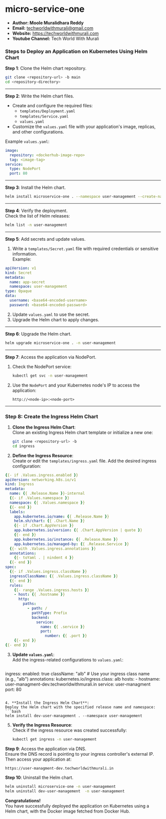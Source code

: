 # micro-service-one

+ <b>Author: Moole Muralidhara Reddy</b></br>
+ <b>Email:</b> techworldwithmurali@gmail.com</br>
+ <b>Website:</b> https://techworldwithmurali.com </br>
+ <b>Youtube Channel:</b> Tech World With Murali</br>

### Steps to Deploy an Application on Kubernetes Using Helm Chart

**Step 1**: Clone the Helm chart repository.  
```bash
git clone <repository-url> -b main
cd <repository-directory>
```

---

**Step 2**: Write the Helm chart files.  
- Create and configure the required files:  
  - `templates/Deployment.yaml`
  - `templates/Service.yaml`
  - `values.yaml`  
- Customize the `values.yaml` file with your application's image, replicas, and other configurations.  

Example `values.yaml`:  
```yaml
image:
  repository: <dockerhub-image-repo>
  tag: <image-tag>
service:
  type: NodePort
  port: 80
```

---

**Step 3**: Install the Helm chart.  
```bash
helm install microservice-one . --namespace user-management --create-namespace
```

---

**Step 4**: Verify the deployment.  
Check the list of Helm releases:  
```bash
helm list -n user-management
```

---

**Step 5**: Add secrets and update values.  
1. Write a `templates/Secret.yaml` file with required credentials or sensitive information.  
Example:  
```yaml
apiVersion: v1
kind: Secret
metadata:
  name: app-secret
  namespace: user-management
type: Opaque
data:
  username: <base64-encoded-username>
  password: <base64-encoded-password>
```
2. Update `values.yaml` to use the secret.  
3. Upgrade the Helm chart to apply changes.

---

**Step 6**: Upgrade the Helm chart.  
```bash
helm upgrade microservice-one . -n user-management
```

---

**Step 7**: Access the application via NodePort.  
1. Check the NodePort service:  
   ```bash
   kubectl get svc -n user-management
   ```
2. Use the `NodePort` and your Kubernetes node's IP to access the application:  
   ```
   http://<node-ip>:<node-port>
   ```

---

### Step 8: Create the Ingress Helm Chart  

1. **Clone the Ingress Helm Chart**:  
   Clone an existing Ingress Helm chart template or initialize a new one:  
   ```bash
   git clone <repository-url> -b 
   cd ingress
   ```

2. **Define the Ingress Resource**:  
   Create or edit the `templates/ingress.yaml` file. Add the desired ingress configuration:  
```yaml
{{- if .Values.ingress.enabled }}
apiVersion: networking.k8s.io/v1
kind: Ingress
metadata:
  name: {{ .Release.Name }}-internal
  {{- if .Values.namespace }}
  namespace: {{ .Values.namespace }}
  {{- end }}
  labels:
    app.kubernetes.io/name: {{ .Release.Name }}
    helm.sh/chart: {{ .Chart.Name }}
    {{- if .Chart.AppVersion }}
    app.kubernetes.io/version: {{ .Chart.AppVersion | quote }}
    {{- end }}
    app.kubernetes.io/instance: {{ .Release.Name }}
    app.kubernetes.io/managed-by: {{ .Release.Service }}
  {{- with .Values.ingress.annotations }}
  annotations:
    {{- toYaml . | nindent 4 }}
  {{- end }}
spec:
  {{- if .Values.ingress.className }}
  ingressClassName: {{ .Values.ingress.className }}
  {{- end }}
  rules:
    {{- range .Values.ingress.hosts }}
    - host: {{ .hostname }}
      http:
        paths:
          - path: /
            pathType: Prefix
            backend:
              service:
                name: {{ .service }}
                port:
                  number: {{ .port }}
    {{- end }}
{{- end }}


```

3. **Update `values.yaml`**:  
   Add the ingress-related configurations to `values.yaml`:  
   ```yaml
ingress:
  enabled: true
  className: "alb"  # Use your ingress class name (e.g., "alb")
  annotations:
    kubernetes.io/ingress.class: alb
  hosts:
    - hostname: user-managment-dev.techworldwithmurali.in
      service: user-managment
      port: 80
   ```

4. **Install the Ingress Helm Chart**:  
   Deploy the Helm chart with the specified release name and namespace:  
   ```bash
   helm install dev-user-management . --namespace user-management
   ```

5. **Verify the Ingress Resource**:  
   Check if the ingress resource was created successfully:  
   ```bash
   kubectl get ingress -n user-management
   ```
   

**Step 9**: Access the application via DNS.  
Ensure the DNS record is pointing to your ingress controller's external IP. Then access your application at:  
```
https://user-managment-dev.techworldwithmurali.in
```

**Step 10**: Uninstall the Helm chart.  
```bash
helm uninstall microservice-one -n user-management
helm uninstall dev-user-management  -n user-management
```

**Congratulations!**  
You have successfully deployed the application on Kubernetes using a Helm chart, with the Docker image fetched from Docker Hub.
